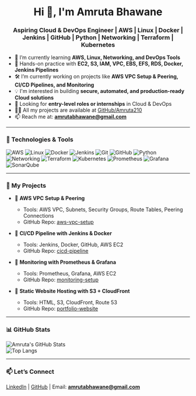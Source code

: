 <h1 align="center">Hi 👋, I'm Amruta Bhawane</h1>
<h3 align="center">Aspiring Cloud & DevOps Engineer | AWS | Linux | Docker | Jenkins | GitHub | Python | Networking | Terraform | Kubernetes</h3>

- 🌱 I’m currently learning **AWS, Linux, Networking, and DevOps Tools**
- 💼 Hands-on practice with **EC2, S3, IAM, VPC, EBS, EFS, RDS, Docker, Jenkins Pipelines**
- 🛠️ I’m currently working on projects like **AWS VPC Setup & Peering, CI/CD Pipelines, and Monitoring**
- 💡 I'm interested in building **secure, automated, and production-ready Cloud solutions**
- 🔭 Looking for **entry-level roles or internships** in Cloud & DevOps
- 👨‍💻 All my projects are available at [GitHub/Amruta210](https://github.com/Amruta210)
- 📫 Reach me at: **amrutabhawane@gmail.com**

---

### 🚀 Technologies & Tools
![AWS](https://img.shields.io/badge/-AWS-%23FF9900?style=flat&logo=amazon-aws&logoColor=white)
![Linux](https://img.shields.io/badge/-Linux-%232C8EBB?style=flat&logo=linux&logoColor=white)
![Docker](https://img.shields.io/badge/-Docker-%232496ED?style=flat&logo=docker&logoColor=white)
![Jenkins](https://img.shields.io/badge/-Jenkins-%23D24939?style=flat&logo=jenkins&logoColor=white)
![Git](https://img.shields.io/badge/-Git-%23F05033?style=flat&logo=git&logoColor=white)
![GitHub](https://img.shields.io/badge/-GitHub-%23121011?style=flat&logo=github&logoColor=white)
![Python](https://img.shields.io/badge/-Python-%2314354C?style=flat&logo=python&logoColor=white)
![Networking](https://img.shields.io/badge/-Networking-%23007ACC?style=flat&logo=cisco&logoColor=white)
![Terraform](https://img.shields.io/badge/-Terraform-%235835CC?style=flat&logo=terraform&logoColor=white)
![Kubernetes](https://img.shields.io/badge/-Kubernetes-%23326ce5?style=flat&logo=kubernetes&logoColor=white)
![Prometheus](https://img.shields.io/badge/-Prometheus-%23E6522C?style=flat&logo=prometheus&logoColor=white)
![Grafana](https://img.shields.io/badge/-Grafana-%23F46800?style=flat&logo=grafana&logoColor=white)
![SonarQube](https://img.shields.io/badge/-SonarQube-%234E9BCD?style=flat&logo=sonarqube&logoColor=white)

---

### 📌 My Projects

- 🔹 **AWS VPC Setup & Peering**  
  - Tools: AWS VPC, Subnets, Security Groups, Route Tables, Peering Connections  
  - GitHub Repo: [aws-vpc-setup](https://github.com/Amruta210/aws-vpc-setup)

- 🔹 **CI/CD Pipeline with Jenkins & Docker**  
  - Tools: Jenkins, Docker, GitHub, AWS EC2  
  - GitHub Repo: [cicd-pipeline](https://github.com/Amruta210/cicd-pipeline)

- 🔹 **Monitoring with Prometheus & Grafana**  
  - Tools: Prometheus, Grafana, AWS EC2  
  - GitHub Repo: [monitoring-setup](https://github.com/Amruta210/monitoring-setup)

- 🔹 **Static Website Hosting with S3 + CloudFront**  
  - Tools: HTML, S3, CloudFront, Route 53  
  - GitHub Repo: [portfolio-website](https://github.com/Amruta210/portfolio-website)

---

### 📊 GitHub Stats

![Amruta's GitHub Stats](https://github-readme-stats.vercel.app/api?username=Amruta210&show_icons=true&theme=radical)  
![Top Langs](https://github-readme-stats.vercel.app/api/top-langs/?username=Amruta210&layout=compact&theme=radical)

---

### 📫 Let’s Connect
[LinkedIn](https://www.linkedin.com/in/amruta-bhawane) | [GitHub](https://github.com/Amruta210) | Email: **amrutabhawane@gmail.com**

